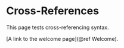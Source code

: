 
# Cross-References

This page tests cross-referencing syntax.

[A link to the welcome page](@ref Welcome).
